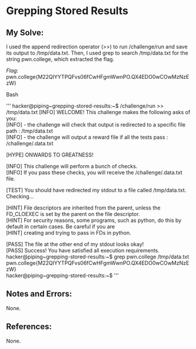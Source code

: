 # Grepping Stored Results

## My Solve:
I used the append redirection operator (>>) to run /challenge/run and save its output to /tmp/data.txt. 
Then, I used grep to search /tmp/data.txt for the string pwn.college, which extracted the flag.

*Flag:* pwn.college{M22QIYYTPQFvs06fCwHFgmWwnPO.QX4EDO0wCOwMzNzEzW}

Bash

''' hacker@piping\~grepping-stored-results:~$ /challenge/run >> /tmp/data.txt
[INFO] WELCOME! This challenge makes the following asks of you:               
[INFO] - the challenge will check that output is redirected to a specific file path : /tmp/data.txt        
[INFO] - the challenge will output a reward file if all the tests pass : /challenge/.data.txt        
  
[HYPE] ONWARDS TO GREATNESS!       

[INFO] This challenge will perform a bunch of checks.          
[INFO] If you pass these checks, you will receive the /challenge/.data.txt file.       

[TEST] You should have redirected my stdout to a file called /tmp/data.txt. Checking...         

[HINT] File descriptors are inherited from the parent, unless the FD_CLOEXEC is set by the parent on the file descriptor.        
[HINT] For security reasons, some programs, such as python, do this by default in certain cases. Be careful if you are       
[HINT] creating and trying to pass in FDs in python.            

[PASS] The file at the other end of my stdout looks okay!            
[PASS] Success! You have satisfied all execution requirements.             
hacker@piping\~grepping-stored-results:\~$ grep pwn.college /tmp/data.txt         
pwn.college{M22QIYYTPQFvs06fCwHFgmWwnPO.QX4EDO0wCOwMzNzEzW}         
hacker@piping\~grepping-stored-results:\~$ '''       

## Notes and Errors:
None.

## References:
None.
